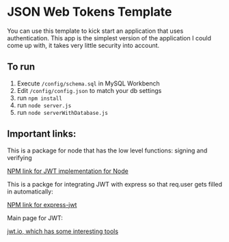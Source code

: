 # JSON Web Tokens Template

You can use this template to kick start an application that uses authentication. This app is the simplest version of the application I could come up with, it takes very little security into account. 

## To run

1. Execute `/config/schema.sql` in MySQL Workbench
2. Edit `/config/config.json` to match your db settings
3. run `npm install`
4. run `node server.js`
5. run `node serverWithDatabase.js`

## Important links:
This is a package for node that has the low level functions: signing and verifying

[NPM link for JWT implementation for Node](https://www.npmjs.com/package/jsonwebtoken)

This is a packge for integrating JWT with express so that req.user gets filled in automatically:

[NPM link for express-jwt](https://www.npmjs.com/package/express-jwt)

Main page for JWT:

[jwt.io, which has some interesting tools](https://jwt.io/)

